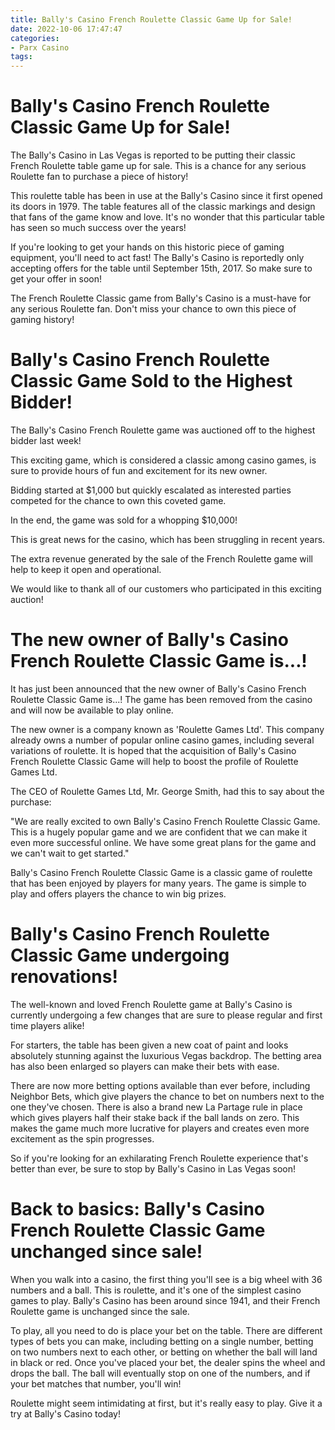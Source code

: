 ```yaml
---
title: Bally's Casino French Roulette Classic Game Up for Sale!
date: 2022-10-06 17:47:47
categories:
- Parx Casino
tags:
---
```



#  Bally's Casino French Roulette Classic Game Up for Sale!

The Bally's Casino in Las Vegas is reported to be putting their classic French Roulette table game up for sale. This is a chance for any serious Roulette fan to purchase a piece of history!

This roulette table has been in use at the Bally's Casino since it first opened its doors in 1979. The table features all of the classic markings and design that fans of the game know and love. It's no wonder that this particular table has seen so much success over the years!

If you're looking to get your hands on this historic piece of gaming equipment, you'll need to act fast! The Bally's Casino is reportedly only accepting offers for the table until September 15th, 2017. So make sure to get your offer in soon!

The French Roulette Classic game from Bally's Casino is a must-have for any serious Roulette fan. Don't miss your chance to own this piece of gaming history!

#  Bally's Casino French Roulette Classic Game Sold to the Highest Bidder!

The Bally's Casino French Roulette game was auctioned off to the highest bidder last week!

This exciting game, which is considered a classic among casino games, is sure to provide hours of fun and excitement for its new owner.

Bidding started at $1,000 but quickly escalated as interested parties competed for the chance to own this coveted game.

In the end, the game was sold for a whopping $10,000!

This is great news for the casino, which has been struggling in recent years.

The extra revenue generated by the sale of the French Roulette game will help to keep it open and operational.

We would like to thank all of our customers who participated in this exciting auction!

#  The new owner of Bally's Casino French Roulette Classic Game is...!

It has just been announced that the new owner of Bally's Casino French Roulette Classic Game is...! The game has been removed from the casino and will now be available to play online.

The new owner is a company known as 'Roulette Games Ltd'. This company already owns a number of popular online casino games, including several variations of roulette. It is hoped that the acquisition of Bally's Casino French Roulette Classic Game will help to boost the profile of Roulette Games Ltd.

The CEO of Roulette Games Ltd, Mr. George Smith, had this to say about the purchase:

"We are really excited to own Bally's Casino French Roulette Classic Game. This is a hugely popular game and we are confident that we can make it even more successful online. We have some great plans for the game and we can't wait to get started."

Bally's Casino French Roulette Classic Game is a classic game of roulette that has been enjoyed by players for many years. The game is simple to play and offers players the chance to win big prizes.

#  Bally's Casino French Roulette Classic Game undergoing renovations!

The well-known and loved French Roulette game at Bally's Casino is currently undergoing a few changes that are sure to please regular and first time players alike!

For starters, the table has been given a new coat of paint and looks absolutely stunning against the luxurious Vegas backdrop. The betting area has also been enlarged so players can make their bets with ease.

There are now more betting options available than ever before, including Neighbor Bets, which give players the chance to bet on numbers next to the one they've chosen. There is also a brand new La Partage rule in place which gives players half their stake back if the ball lands on zero. This makes the game much more lucrative for players and creates even more excitement as the spin progresses.

So if you're looking for an exhilarating French Roulette experience that's better than ever, be sure to stop by Bally's Casino in Las Vegas soon!

#  Back to basics: Bally's Casino French Roulette Classic Game unchanged since sale!

When you walk into a casino, the first thing you'll see is a big wheel with 36 numbers and a ball. This is roulette, and it's one of the simplest casino games to play. Bally's Casino has been around since 1941, and their French Roulette game is unchanged since the sale.

To play, all you need to do is place your bet on the table. There are different types of bets you can make, including betting on a single number, betting on two numbers next to each other, or betting on whether the ball will land in black or red. Once you've placed your bet, the dealer spins the wheel and drops the ball. The ball will eventually stop on one of the numbers, and if your bet matches that number, you'll win!

Roulette might seem intimidating at first, but it's really easy to play. Give it a try at Bally's Casino today!